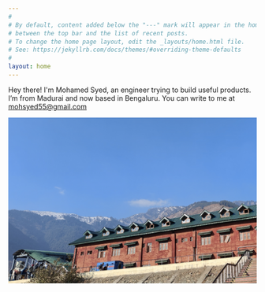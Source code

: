 ```yaml
---
#
# By default, content added below the "---" mark will appear in the home page
# between the top bar and the list of recent posts.
# To change the home page layout, edit the _layouts/home.html file.
# See: https://jekyllrb.com/docs/themes/#overriding-theme-defaults
#
layout: home
---
```

Hey there! I'm Mohamed Syed, an engineer trying to build useful products.
I’m from Madurai and now based in Bengaluru.
You can write to me at <a href="mailto:mohsyed55@gmail.com">mohsyed55@gmail.com</a>

![Home page hero image](/assets/Bannihal_image.jpg)
